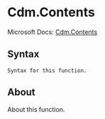 # Cdm.Contents

Microsoft Docs: [Cdm.Contents](https://docs.microsoft.com/en-us/powerquery-m/cdm-contents)

## Syntax

```
Syntax for this function.
```

## About

About this function.


